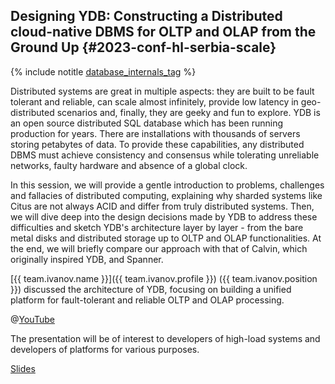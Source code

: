 ## Designing YDB: Constructing a Distributed cloud-native DBMS for OLTP and OLAP from the Ground Up {#2023-conf-hl-serbia-scale}

{% include notitle [database_internals_tag](../../tags.md#database_internals) %}

Distributed systems are great in multiple aspects: they are built to be fault tolerant and reliable, can scale almost infinitely, provide low latency in geo-distributed scenarios and, finally, they are geeky and fun to explore. YDB is an open source distributed SQL database which has been running production for years. There are installations with thousands of servers storing petabytes of data. To provide these capabilities, any distributed DBMS must achieve consistency and consensus while tolerating unreliable networks, faulty hardware and absence of a global clock.

In this session, we will provide a gentle introduction to problems, challenges and fallacies of distributed computing, explaining why sharded systems like Citus are not always ACID and differ from truly distributed systems. Then, we will dive deep into the design decisions made by YDB to address these difficulties and sketch YDB's architecture layer by layer - from the bare metal disks and distributed storage up to OLTP and OLAP functionalities. At the end, we will briefly compare our approach with that of Calvin, which originally inspired YDB, and Spanner.

[{{ team.ivanov.name }}]({{ team.ivanov.profile }}) ({{ team.ivanov.position }}) discussed the architecture of YDB, focusing on building a unified platform for fault-tolerant and reliable OLTP and OLAP processing.

@[YouTube](https://youtu.be/fMR6zQVchgE?si=ru-xdaY8p1MpLus4)

The presentation will be of interest to developers of high-load systems and developers of platforms for various purposes.

[Slides](https://presentations.ydb.tech/2025/en/fosdem/designing_ydb/presentation.pdf)
